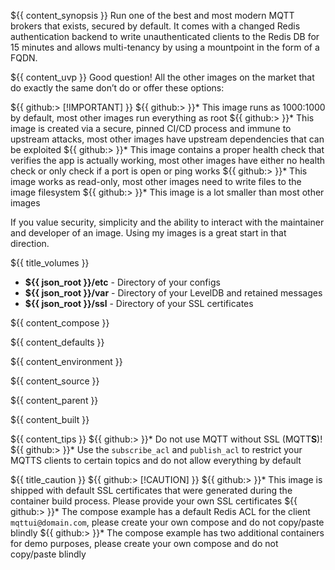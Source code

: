 ${{ content_synopsis }} Run one of the best and most modern MQTT brokers that exists, secured by default. It comes with a changed Redis authentication backend to write unauthenticated clients to the Redis DB for 15 minutes and allows multi-tenancy by using a mountpoint in the form of a FQDN.

${{ content_uvp }} Good question! All the other images on the market that do exactly the same don’t do or offer these options:

${{ github:> [!IMPORTANT] }}
${{ github:> }}* This image runs as 1000:1000 by default, most other images run everything as root
${{ github:> }}* This image is created via a secure, pinned CI/CD process and immune to upstream attacks, most other images have upstream dependencies that can be exploited
${{ github:> }}* This image contains a proper health check that verifies the app is actually working, most other images have either no health check or only check if a port is open or ping works
${{ github:> }}* This image works as read-only, most other images need to write files to the image filesystem
${{ github:> }}* This image is a lot smaller than most other images

If you value security, simplicity and the ability to interact with the maintainer and developer of an image. Using my images is a great start in that direction.

${{ title_volumes }}
* **${{ json_root }}/etc** - Directory of your configs
* **${{ json_root }}/var** - Directory of your LevelDB and retained messages
* **${{ json_root }}/ssl** - Directory of your SSL certificates

${{ content_compose }}

${{ content_defaults }}

${{ content_environment }}

${{ content_source }}

${{ content_parent }}

${{ content_built }}

${{ content_tips }}
${{ github:> }}* Do not use MQTT without SSL (MQTT**S**)!
${{ github:> }}* Use the ```subscribe_acl``` and ```publish_acl``` to restrict your MQTTS clients to certain topics and do not allow everything by default

${{ title_caution }}
${{ github:> [!CAUTION] }}
${{ github:> }}* This image is shipped with default SSL certificates that were generated during the container build process. Please provide your own SSL certificates
${{ github:> }}* The compose example has a default Redis ACL for the client ```mqttui@domain.com```, please create your own compose and do not copy/paste blindly
${{ github:> }}* The compose example has two additional containers for demo purposes, please create your own compose and do not copy/paste blindly